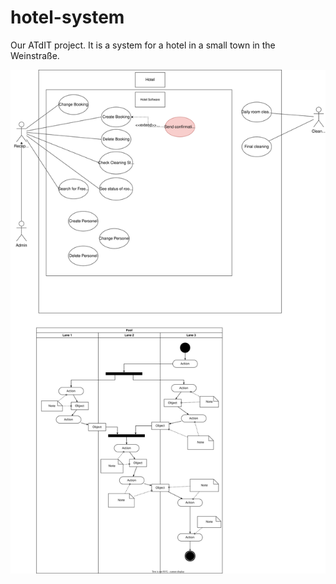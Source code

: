 # hotel-system
Our ATdIT project. It is a system for a hotel in a small town in the Weinstraße.

![Use case diagram](https://github.com/N4ims/hotel-system/blob/models/use_case_diagram.drawio.svg)
